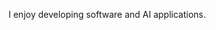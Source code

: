 I enjoy developing software and AI applications. 

<!---
Andrew-S-Robinson/Andrew-S-Robinson is a ✨ special ✨ repository because its `README.md` (this file) appears on your GitHub profile.
You can click the Preview link to take a look at your changes.
--->
